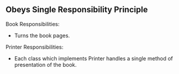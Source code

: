 ## Obeys Single Responsibility Principle

Book Responsibilities:
* Turns the book pages.

Printer Responsibilities:
* Each class which implements Printer handles a single method of presentation of
the book. 